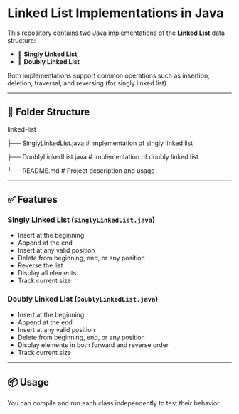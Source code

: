# Linked List Implementations in Java

This repository contains two Java implementations of the **Linked List** data structure:

- 🧵 **Singly Linked List**
- 🔁 **Doubly Linked List**

Both implementations support common operations such as insertion, deletion, traversal, and reversing (for singly linked list).

---

## 📁 Folder Structure
linked-list


├── SinglyLinkedList.java # Implementation of singly linked list

├── DoublyLinkedList.java # Implementation of doubly linked list

└── README.md # Project description and usage


---

## ✅ Features

### Singly Linked List (`SinglyLinkedList.java`)

- Insert at the beginning
- Append at the end
- Insert at any valid position
- Delete from beginning, end, or any position
- Reverse the list
- Display all elements
- Track current size

### Doubly Linked List (`DoublyLinkedList.java`)

- Insert at the beginning
- Append at the end
- Insert at any valid position
- Delete from beginning, end, or any position
- Display elements in both forward and reverse order
- Track current size

---

## 📦 Usage

You can compile and run each class independently to test their behavior.


